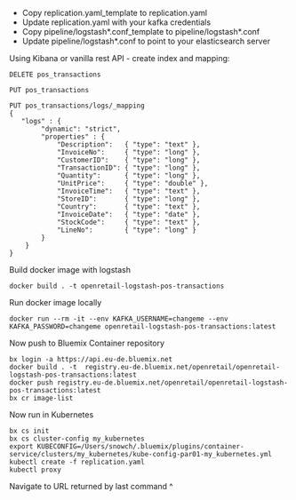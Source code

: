- Copy replication.yaml_template to replication.yaml
- Update replication.yaml with your kafka credentials
- Copy pipeline/logstash*.conf_template to pipeline/logstash*.conf
- Update pipeline/logstash*.conf to point to your elasticsearch server

Using Kibana or vanilla rest API - create index and mapping:

```
DELETE pos_transactions

PUT pos_transactions

PUT pos_transactions/logs/_mapping
{
   "logs" : {
        "dynamic": "strict",
        "properties" : {
            "Description":   { "type": "text" },
            "InvoiceNo":     { "type": "long" },
            "CustomerID":    { "type": "long" },
            "TransactionID": { "type": "long" },
            "Quantity":      { "type": "long" },
            "UnitPrice":     { "type": "double" },
            "InvoiceTime":   { "type": "text" },
            "StoreID":       { "type": "long" },
            "Country":       { "type": "text" },
            "InvoiceDate":   { "type": "date" },
            "StockCode":     { "type": "text" },
            "LineNo":        { "type": "long" }
        }
    }
}
```

Build docker image with logstash

```
docker build . -t openretail-logstash-pos-transactions
```

Run docker image locally

```
docker run --rm -it --env KAFKA_USERNAME=changeme --env KAFKA_PASSWORD=changeme openretail-logstash-pos-transactions:latest
```

Now push to Bluemix Container repository

```
bx login -a https://api.eu-de.bluemix.net
docker build . -t  registry.eu-de.bluemix.net/openretail/openretail-logstash-pos-transactions:latest
docker push registry.eu-de.bluemix.net/openretail/openretail-logstash-pos-transactions:latest
bx cr image-list
```

Now run in Kubernetes

```
bx cs init
bx cs cluster-config my_kubernetes
export KUBECONFIG=/Users/snowch/.bluemix/plugins/container-service/clusters/my_kubernetes/kube-config-par01-my_kubernetes.yml
kubectl create -f replication.yaml
kubectl proxy
```

Navigate to URL returned by last command ^
